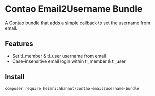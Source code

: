 # Contao Email2Username Bundle

A [Contao](https://contao.org) bundle that adds a simple callback to set the username from email.

## Features

- Set tl_member & tl_user username from email
- Case-insensitive email login within tl_member & tl_user

## Install

```
composer require heimrichhannot/contao-email2username-bundle
```

